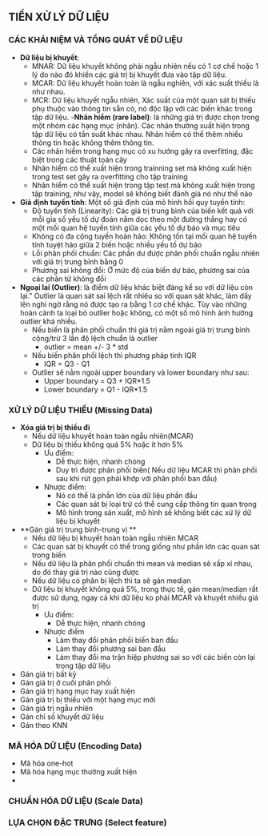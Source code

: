 ## TIỀN XỬ LÝ DỮ LIỆU
### CÁC KHÁI NIỆM VÀ TỔNG QUÁT VỀ DỮ LIỆU
- **Dữ liệu bị khuyết**:
  - MNAR: Dữ liệu khuyết không phải ngẫu nhiên nếu có 1 cơ chế hoặc 1 lý do nào đó khiến các giá trị bị khuyết đưa vào tập dữ liệu.
  - MCAR: Dữ liệu khuyết hoàn toàn là ngẫu nghiên, với xác suất thiếu là như nhau.
  - MCR: Dữ liệu khuyết ngẫu nhiên, Xác suất của một quan sát bị thiếu phụ thuộc vào thông tin sẵn có, nó độc lập với các biến khác trong tập dữ liệu.
-**Nhãn hiểm (rare label)**: là những giá trị được chọn trong một nhóm các hạng mục (nhãn). Các nhãn thường xuất hiện trong tập dữ liệu có tần suất khác nhau. Nhãn hiểm có thể thêm nhiều thông tin hoặc không thêm thông tin. 
  - Các nhãn hiểm trong hạng mục có xu hướng gây ra overfitting, đặc biệt trong các thuật toán cây
  - Nhãn hiểm có thể xuất hiện trong  trainning set mà không xuất hiện trong test set gây ra overfitting cho tập training
  - Nhãn hiểm có thể xuất hiện trong tập test mà không xuất hiện trong tập training, như vậy, model sẽ không biết đánh giá nó như thế nào
- **Giả định tuyến tính**:
Một số giả định của mô hình hồi quy tuyến tính:
  - Độ tuyến tính (Linearity): Các giá trị trung bình của biến kết quả với mỗi gia số yếu tố dự đoán nằm dọc theo một đường thắng hay có một mối quan hệ tuyến tính giữa các yếu tố dự báo và mục tiêu
  - Không có đa cộng tuyến hoàn hảo: Không tồn tại mối quan hệ tuyến tính tuyệt hảo giữa 2 biến hoặc nhiều yếu tố dự báo
  - Lỗi phân phối chuẩn: Các phần dư được phân phối chuẩn ngẫu nhiên với giá trị trung bình bằng 0
  - Phương sai không đổi: Ở mức độ của biến dự báo, phương sai của các phân tử không đổi
- **Ngoại lai (Outlier)**: là điểm dữ liệu khác biệt đáng kể so với dữ liệu còn lại." Outlier là quan sát sai lệch rất nhiêu so với quan sát khác, làm dấy lên nghi ngờ rằng nó được tạo ra bằng 1 cơ chế khác. Tùy vào những hoàn cảnh ta loại bỏ outlier hoặc không, có một số mô hình ảnh hưởng outlier khá nhiều. 
  - Nếu biến là phân phối chuẩn thì giá trị nằm ngoài giá trị trung bình cộng/trừ 3 lần độ lệch chuẩn là outlier
    - outlier = mean +/- 3 * std
  - Nếu biến phân phối lệch thì phương pháp tính IQR
    - IQR = Q3 - Q1
  - Outlier sẽ nằm ngoài upper boundary và lower boundary như sau:
    - Upper boundary = Q3 + IQR*1.5
    - Lower boundary = Q1 - IQR*1.5
### XỬ LÝ DỮ LIỆU THIẾU (Missing Data)
- **Xóa giá trị bị thiếu đi**
  - Nếu dữ liệu khuyết hoàn toàn ngẫu nhiên(MCAR)
  - Dữ liệu bị thiếu không quá 5% hoặc ít hơn 5%
    - Ưu điểm:
      - Dễ thực hiện, nhanh chóng
      - Duy trì được phân phối biến( Nếu dữ liệu MCAR thì phân phối sau khi rút gọn phải khớp với phân phối ban đầu)
    - Nhược điểm:
      - Nó có thể là phần lớn của dữ liệu phần đầu
      - Các quan sát bị loại trừ có thể cung cấp thông tin quan trọng
      - Mô hình trong sản xuất, mô hình sẽ không biết các xử lý dữ liệu bị khuyết
- **Gán giá trị trung bình-trung vị **
  - Nếu dữ liệu bị khuyết hoàn toàn ngẫu nhiên MCAR
  - Các quan sát bị khuyết có thể trong giống như phần lớn các quan sát trong biến 
  - Nếu dữ liệu là phân phối chuẩn thì mean và median sẽ xấp xỉ nhau, do đó thay giá trị nào cũng được
  - Nếu dữ liệu có phân bị lệch thì ta sẽ gán median 
  - Dữ liệu bị khuyết không quá 5%, trong thực tế, gán mean/median rất được sử dụng, ngay cả khi dữ liệu ko phải MCAR và khuyết nhiều giá trị
    - Ưu điểm:
      - Dễ thực hiện, nhanh chóng
    - Nhược điểm
      - Làm thay đổi phân phối biến ban đầu
      - Làm thay đổi phương sai ban đầu
      - Làm thay đổi ma trận hiệp phương sai so với các biến còn lại trong tập dữ liệu
- Gán giá trị bất kỳ
- Gán giá trị ở cuối phân phối
- Gán giá trị hạng mục hay xuất hiện
- Gán giá trị bị thiếu với một hạng mục mới
- Gán giá trị ngẫu nhiên
- Gán chỉ số khuyết dữ liệu
- Gán theo KNN



### MÃ HÓA DỮ LIỆU (Encoding Data)
- Mã hóa one-hot
- Mã hóa hạng mục thường xuất hiện
- 

### CHUẨN HÓA DỮ LIỆU (Scale Data)
### LỰA CHỌN ĐẶC TRƯNG (Select feature)
